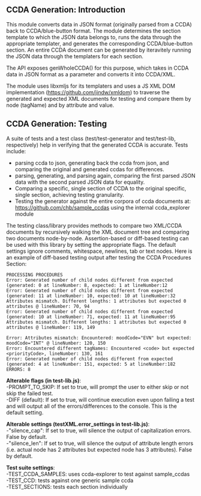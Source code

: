## CCDA Generation: Introduction
This module converts data in JSON format (originally parsed from a CCDA) back to CCDA/blue-button format. The module determines the 
section template to which the JSON data belongs to, runs the data through the appropriate templater, and generates the corresponding CCDA/blue-button section. An entire CCDA document can be generated by iteravitely running the JSON data through the templaters for each section. 

The API exposes genWholeCCDA() for this purpose, which takes in CCDA data in JSON format as a parameter and converts it into CCDA/XML.

The module uses libxmljs for its templaters and uses a JS XML DOM implementation (https://github.com/jindw/xmldom) to traverse the generated and expected XML documents for testing and compare them by node (tagName) and by attribute and value. 

## CCDA Generation: Testing
A suite of tests and a test class (test/test-generator and test/test-lib, respectively) help in verifying that the generated CCDA is accurate. Tests include: 
  - parsing ccda to json, generating back the ccda from json, and comparing the original and generated ccdas for differences. 
  - parsing, generating, and parsing again, comparing the first parsed JSON data with the second parsed JSON data for equality. 
  - Comparing a specific, single section of CCDA to the original specific, single section, achieving testing granularity. 
  - Testing the generator against the entire corpora of ccda documents at: https://github.com/chb/sample_ccdas using the internal     ccda_explorer module
  
The testing class/library provides methods to compare two XML/CCDA documents by recursively walking the XML document tree and comparing two documents node-by-node. Assertion-based or diff-based testing can be used with this library by setting the appropriate flags. The default settings ignore comments, whitespace, newlines, tab or text nodes. Here is an example of diff-based testing output after testing the CCDA Procedures Section:

````
PROCESSING PROCEDURES
Error: Generated number of child nodes different from expected (generated: 0 at lineNumber: 8, expected: 1 at lineNumber:12
Error: Generated number of child nodes different from expected (generated: 11 at lineNumber: 10, expected: 10 at lineNumber:32
Attributes mismatch. Different lengths: 1 attributes but expected 0 attributes @ lineNumber: 70, 94
Error: Generated number of child nodes different from expected (generated: 10 at lineNumber: 71, expected: 11 at lineNumber:95
Attributes mismatch. Different lengths: 1 attributes but expected 0 attributes @ lineNumber: 119, 149

Error: Attributes mismatch: Encountered: moodCode="EVN" but expected: moodCode="INT" @ lineNumber: 120, 150
Error: Encountered different tagNames: Encountered <code> but expected <priorityCode>, lineNumber: 130, 161
Error: Generated number of child nodes different from expected (generated: 4 at lineNumber: 151, expected: 5 at lineNumber:182
ERRORS: 8
````



**Alterable flags (in test-lib.js)**:   
  -PROMPT_TO_SKIP: If set to true, will prompt the user to either skip or not skip the failed test.  
  -DIFF (default): If set to true, will continue execution even upon failing a test and will output all of the errors/differences to the console. This is the default setting.  

**Alterable settings (testXML.error_settings in test-lib.js)**:   
  -"silence_cap": If set to true, will silence the output of capitalization errors. False by default.      
  -"silence_len": If set to true, will silence the output of attribute length errors (i.e. actual node has 2 attributes but expected node has 3 attributes). False by default.

**Test suite settings**:   
  -TEST_CCDA_SAMPLES: uses ccda-explorer to test against sample_ccdas    
  -TEST_CCD: tests against one generic sample ccda   
  -TEST_SECTIONS: tests each section individually  



